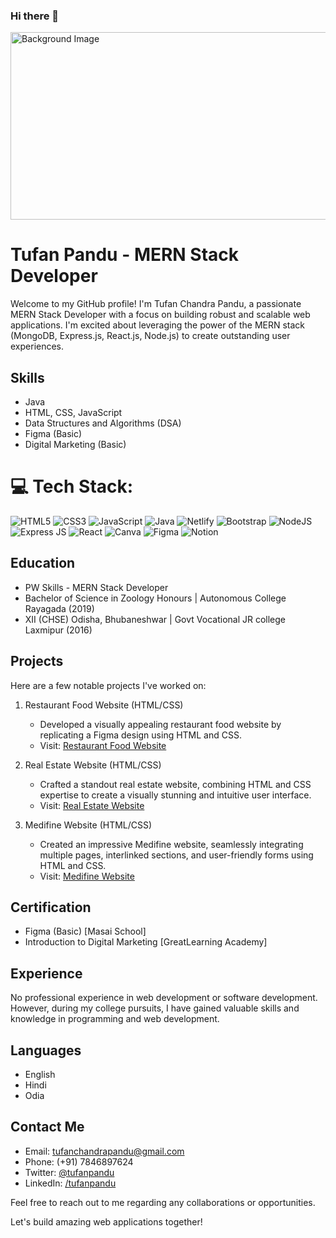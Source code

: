 ### Hi there 👋

<!--
**tufanpandu/tufanpandu** is a ✨ _special_ ✨ repository because its `README.md` (this file) appears on your GitHub profile.

Here are some ideas to get you started:

- 🔭 I’m currently working on ...
- 🌱 I’m currently learning ...
- 👯 I’m looking to collaborate on ...
- 🤔 I’m looking for help with ...
- 💬 Ask me about ...
- 📫 How to reach me: ...
- 😄 Pronouns: ...
- ⚡ Fun fact: ...
-->
<img src="https://camo.githubusercontent.com/c1dcb74cc1c1835b1d716f5051499a2814c683c806b15f04b0eba492863703e9/68747470733a2f2f63646e2e6472696262626c652e636f6d2f75736572732f3733303730332f73637265656e73686f74732f363538313234332f6176656e746f2e676966" alt="Background Image" style="width: 600px; height: 300px;">


# Tufan Pandu - MERN Stack Developer

Welcome to my GitHub profile! I'm Tufan Chandra Pandu, a passionate MERN Stack Developer with a focus on building robust and scalable web applications. I'm excited about leveraging the power of the MERN stack (MongoDB, Express.js, React.js, Node.js) to create outstanding user experiences.

## Skills

- Java
- HTML, CSS, JavaScript
- Data Structures and Algorithms (DSA)
- Figma (Basic)
- Digital Marketing (Basic)


# 💻 Tech Stack:
![HTML5](https://img.shields.io/badge/html5-%23E34F26.svg?style=for-the-badge&logo=html5&logoColor=white) 
![CSS3](https://img.shields.io/badge/css3-%231572B6.svg?style=for-the-badge&logo=css3&logoColor=white) 
![JavaScript](https://img.shields.io/badge/javascript-%23323330.svg?style=for-the-badge&logo=javascript&logoColor=%23F7DF1E) 
![Java](https://img.shields.io/badge/java-%23ED8B00.svg?style=for-the-badge&logo=java&logoColor=white)
![Netlify](https://img.shields.io/badge/netlify-%23000000.svg?style=for-the-badge&logo=netlify&logoColor=#00C7B7)
![Bootstrap](https://img.shields.io/badge/bootstrap-%23563D7C.svg?style=for-the-badge&logo=bootstrap&logoColor=white)
![NodeJS](https://img.shields.io/badge/node.js-6DA55F?style=for-the-badge&logo=node.js&logoColor=white) 
![Express JS](https://img.shields.io/badge/Express-%23000000.svg?style=for-the-badge&logo=express&logoColor=white)
![React](https://img.shields.io/badge/react-%2320232a.svg?style=for-the-badge&logo=react&logoColor=%2361DAFB)
![Canva](https://img.shields.io/badge/Canva-%2300C4CC.svg?style=for-the-badge&logo=Canva&logoColor=white)
![Figma](https://img.shields.io/badge/figma-%23F24E1E.svg?style=for-the-badge&logo=figma&logoColor=white)
![Notion](https://img.shields.io/badge/Notion-%23000000.svg?style=for-the-badge&logo=notion&logoColor=white)


## Education
- PW Skills - MERN Stack Developer  
- Bachelor of Science in Zoology Honours | Autonomous College Rayagada (2019)
- XII (CHSE) Odisha, Bhubaneshwar | Govt Vocational JR college Laxmipur (2016)

## Projects

Here are a few notable projects I've worked on:

1. Restaurant Food Website (HTML/CSS)
   - Developed a visually appealing restaurant food website by replicating a Figma design using HTML and CSS.
   - Visit: [Restaurant Food Website](https://foodsrestaurent.netlify.app/)

2. Real Estate Website (HTML/CSS)
   - Crafted a standout real estate website, combining HTML and CSS expertise to create a visually stunning and intuitive user interface.
   - Visit: [Real Estate Website](https://realestate98.netlify.app/)

3. Medifine Website (HTML/CSS)
   - Created an impressive Medifine website, seamlessly integrating multiple pages, interlinked sections, and user-friendly forms using HTML and CSS.
   - Visit: [Medifine Website](https://medifine98.netlify.app/)

## Certification

- Figma (Basic) [Masai School]
- Introduction to Digital Marketing [GreatLearning Academy]

## Experience

No professional experience in web development or software development. However, during my college pursuits, I have gained valuable skills and knowledge in programming and web development.

## Languages

- English
- Hindi
- Odia

## Contact Me

- Email: tufanchandrapandu@gmail.com
- Phone: (+91) 7846897624
- Twitter: [@tufanpandu](https://twitter.com/tufanpandu)
- LinkedIn: [/tufanpandu](https://www.linkedin.com/in/tufanpandu)

Feel free to reach out to me regarding any collaborations or opportunities.

Let's build amazing web applications together!
